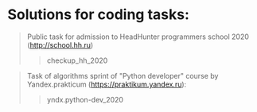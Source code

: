 # Solutions for coding tasks:

> Public task for admission to HeadHunter programmers school 2020 (http://school.hh.ru)
>> checkup_hh_2020

> Task of algorithms sprint of "Python developer" course by Yandex.prakticum (https://praktikum.yandex.ru):
>> yndx.python-dev_2020
